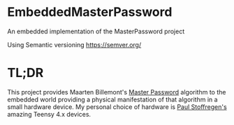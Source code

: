 # EmbeddedMasterPassword
An embedded implementation of the MasterPassword project


Using Semantic versioning https://semver.org/



TL;DR
=====

This project provides Maarten Billemont's [Master Password](https://masterpassword.app/) algorithm to the embedded
world providing a physical manifestation of that algorithm in a small hardware device. My personal choice of hardware
is [Paul Stoffregen's](https://www.pjrc.com/) amazing Teensy 4.x devices. 
